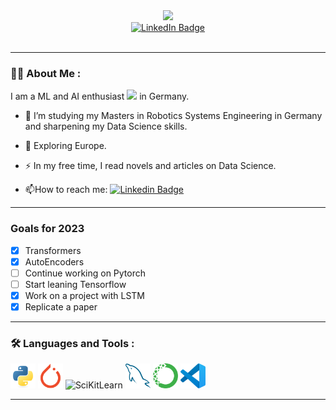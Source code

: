 <div id="header" align="center">
  <img src="https://media.giphy.com/media/M9gbBd9nbDrOTu1Mqx/giphy.gif" width="100"/>
</div>

<div id="badges" align="center">
  <a href="[your-linkedin-URL](https://www.linkedin.com/feed/)">
    <img src="https://img.shields.io/badge/LinkedIn-blue?style=for-the-badge&logo=linkedin&logoColor=white" alt="LinkedIn Badge"/>
  </a>
</div>
<div id="badges" align="center">
<img src="https://komarev.com/ghpvc/?username=kashyap333&style=flat-square&color=blue" alt=""/>
</div>

---
### :man_technologist: About Me :

I am a ML and AI enthusiast <img src="https://media.giphy.com/media/WUlplcMpOCEmTGBtBW/giphy.gif" width="30"> in Germany.

- :telescope: I’m studying my Masters in Robotics Systems Engineering in Germany and sharpening my Data Science skills.

- :seedling: Exploring Europe.

- :zap: In my free time, I read novels and articles on Data Science.

- :mailbox:How to reach me: [![Linkedin Badge](https://img.shields.io/badge/-Kashyap-blue?style=flat&logo=Linkedin&logoColor=white)]([your-linkedin-url](https://www.linkedin.com/feed/))

---
### Goals for 2023
- [x] Transformers
- [x] AutoEncoders
- [ ] Continue working on Pytorch
- [ ] Start leaning Tensorflow
- [x] Work on a project with LSTM
- [x] Replicate a paper 

---

### :hammer_and_wrench: Languages and Tools :
<div>
  <img src="https://github.com/devicons/devicon/blob/master/icons/python/python-original.svg" title="Python"  alt="Python" width="40" height="40"/>
  <img src="https://github.com/devicons/devicon/blob/master/icons/pytorch/pytorch-original.svg" title="Pytorch"  alt="Pytorch" width="40" height="40"/>
  <img src="https://upload.wikimedia.org/wikipedia/commons/0/05/Scikit_learn_logo_small.svg" title="SciKitLearn"  alt="SciKitLearn" width="40" height="40"/>
  <img src="https://github.com/devicons/devicon/blob/master/icons/mysql/mysql-original.svg" title="MySQL"  alt="MySQL" width="40" height="40"/>
  <img src="https://github.com/devicons/devicon/blob/master/icons/anaconda/anaconda-original.svg" title="Anaconda"  alt="Anaconda" width="40" height="40"/>
  <img src="https://github.com/devicons/devicon/blob/master/icons/vscode/vscode-original.svg" title="VSCode"  alt="VSCode" width="40" height="40"/>
</div>

---
